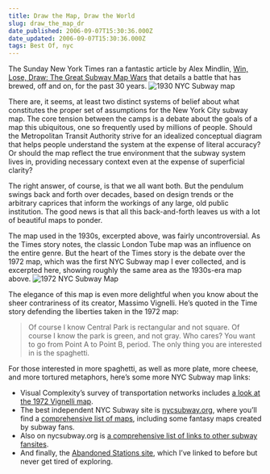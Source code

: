 ```yaml
---
title: Draw the Map, Draw the World
slug: draw_the_map_dr
date_published: 2006-09-07T15:30:36.000Z
date_updated: 2006-09-07T15:30:36.000Z
tags: Best Of, nyc
---
```


The Sunday New York Times ran a fantastic article by Alex Mindlin, [Win, Lose, Draw: The Great Subway Map Wars](http://www.nytimes.com/2006/09/03/nyregion/thecity/03maps.html?ex=1314936000&amp;en=cf4c07d233866403&amp;ei=5090&amp;partner=rssuserland&amp;emc=rss) that details a battle that has brewed, off and on, for the past 30 years.
![1930 NYC Subway map](http://www.dashes.com/anil/images/nyc-subway-map-1930.jpg)

There are, it seems, at least two distinct systems of belief about what constitutes the proper set of assumptions for the New York City subway map. The core tension between the camps is a debate about the goals of a map this ubiquitous, one so frequently used by millions of people. Should the Metropolitan Transit Authority strive for an idealized conceptual diagram that helps people understand the system at the expense of literal accuracy? Or should the map reflect the true environment that the subway system lives in, providing necessary context even at the expense of superficial clarity?

The right answer, of course, is that we all want both. But the pendulum swings back and forth over decades, based on design trends or the arbitrary caprices that inform the workings of any large, old public institution. The good news is that all this back-and-forth leaves us with a lot of beautiful maps to ponder.

The map used in the 1930s, excerpted above, was fairly uncontroversial. As the Times story notes, the classic London Tube map was an influence on the entire genre. But the heart of the Times story is the debate over the 1972 map, which was the first NYC Subway map I ever collected, and is excerpted here, showing roughly the same area as the 1930s-era map above.
![1972 NYC Subway Map](http://www.dashes.com/anil/images/nyc-subway-map-1972.jpg)

The elegance of this map is even more delightful when you know about the sheer contrariness of its creator, Massimo Vignelli. He’s quoted in the Time story defending the liberties taken in the 1972 map:

> Of course I know Central Park is rectangular and not square. Of course I know the park is green, and not gray. Who cares? You want to go from Point A to Point B, period. The only thing you are interested in is the spaghetti.

For those interested in more spaghetti, as well as more plate, more cheese, and more tortured metaphors, here’s some more NYC Subway map links:

- Visual Complexity’s survey of transportation networks includes [a look at the 1972 Vignelli map](http://www.visualcomplexity.com/vc/project_details.cfm?index=266&amp;id=266&amp;domain=).
- The best independent NYC Subway site is [nycsubway.org](http://www.nycsubway.org/index.html), where you’ll find a
[comprehensive list of maps](http://www.nycsubway.org/maps/index.html), including some fantasy maps created by subway fans.
- Also on nycsubway.org is [a comprehensive list of links to other subway fansites](http://www.nycsubway.org/transfer/transfer1.html).
- And finally, the [Abandoned Stations site](http://www.columbia.edu/~brennan/abandoned/), which I’ve linked to before but never get tired of exploring.
